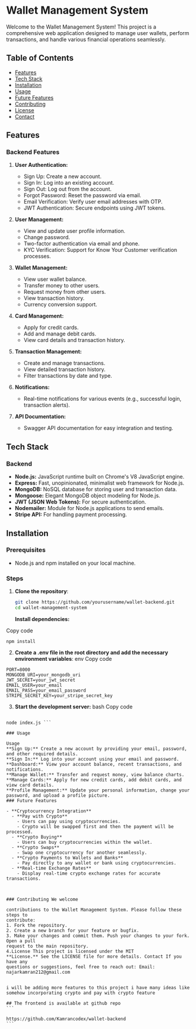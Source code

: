 # Wallet Management System

Welcome to the Wallet Management System! This project is a comprehensive web application designed to manage user wallets, perform transactions, and handle various financial operations seamlessly.

## Table of Contents

- [Features](#features)
- [Tech Stack](#tech-stack)
- [Installation](#installation)
- [Usage](#usage)
- [Future Features](#future-features)
- [Contributing](#contributing)
- [License](#license)
- [Contact](#contact)

## Features

### Backend Features

1. **User Authentication:**

   - Sign Up: Create a new account.
   - Sign In: Log into an existing account.
   - Sign Out: Log out from the account.
   - Forgot Password: Reset the password via email.
   - Email Verification: Verify user email addresses with OTP.
   - JWT Authentication: Secure endpoints using JWT tokens.

2. **User Management:**

   - View and update user profile information.
   - Change password.
   - Two-factor authentication via email and phone.
   - KYC Verification: Support for Know Your Customer verification processes.

3. **Wallet Management:**

   - View user wallet balance.
   - Transfer money to other users.
   - Request money from other users.
   - View transaction history.
   - Currency conversion support.

4. **Card Management:**

   - Apply for credit cards.
   - Add and manage debit cards.
   - View card details and transaction history.

5. **Transaction Management:**

   - Create and manage transactions.
   - View detailed transaction history.
   - Filter transactions by date and type.

6. **Notifications:**

   - Real-time notifications for various events (e.g., successful login, transaction alerts).

7. **API Documentation:**
   - Swagger API documentation for easy integration and testing.

## Tech Stack

### Backend

- **Node.js:** JavaScript runtime built on Chrome's V8 JavaScript engine.
- **Express:** Fast, unopinionated, minimalist web framework for Node.js.
- **MongoDB:** NoSQL database for storing user and transaction data.
- **Mongoose:** Elegant MongoDB object modeling for Node.js.
- **JWT (JSON Web Tokens):** For secure authentication.
- **Nodemailer:** Module for Node.js applications to send emails.
- **Stripe API:** For handling payment processing.

## Installation

### Prerequisites

- Node.js and npm installed on your local machine.

### Steps

1. **Clone the repository**:
   ```bash
   git clone https://github.com/yourusername/wallet-backend.git
   cd wallet-management-system
   ```
   **Install dependencies:**

Copy code

```
npm install
```

2. **Create a .env file in the root directory and add the necessary
   environment variables**: env Copy code

```
PORT=8000
MONGODB_URI=your_mongodb_uri
JWT_SECRET=your_jwt_secret
EMAIL_USER=your_email
EMAIL_PASS=your_email_password
STRIPE_SECRET_KEY=your_stripe_secret_key

```

3. **Start the development server:**
   bash Copy code

````

node index.js ```

### Usage

Usage
**Sign Up:** Create a new account by providing your email, password, and other required details.
**Sign In:** Log into your account using your email and password.
**Dashboard:** View your account balance, recent transactions, and notifications.
**Manage Wallet:** Transfer and request money, view balance charts.
**Manage Cards:** Apply for new credit cards, add debit cards, and view card details.
**Profile Management:** Update your personal information, change your password, and upload a profile picture.
### Future Features

- **Cryptocurrency Integration**
  - **Pay with Crypto**
    - Users can pay using cryptocurrencies.
    - Crypto will be swapped first and then the payment will be processed.
  - **Crypto Buying**
    - Users can buy cryptocurrencies within the wallet.
  - **Crypto Swaps**
    - Swap one cryptocurrency for another seamlessly.
  - **Crypto Payments to Wallets and Banks**
    - Pay directly to any wallet or bank using cryptocurrencies.
  - **Real-time Exchange Rates**
    - Display real-time crypto exchange rates for accurate transactions.



### Contributing We welcome

contributions to the Wallet Management System. Please follow these steps to
contribute:
1. Fork the repository.
2. Create a new branch for your feature or bugfix.
3. Make your changes and commit them. Push your changes to your fork. Open a pull
request to the main repository.
4.License This project is licensed under the MIT
**License.** See the LICENSE file for more details. Contact If you have any
questions or suggestions, feel free to reach out: Email: najarkamran212@gmail.com


i will be adding more features to this project i have many ideas like somehow incorporating crypto and pay with crypto feature

## The frontend is available at github repo
```

https://github.com/Kamrancodex/wallet-backend
```
````
